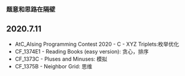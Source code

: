 ### 题意和思路在隔壁

## 2020.7.11

- AtC_AIsing Programming Contest 2020 - C - XYZ Triplets:枚举优化
- CF_1374E1 - Reading Books (easy version):  贪心，排序
- CF_1373C - Pluses and Minuses:  模拟
- CF_1375B - Neighbor Grid:  思维
